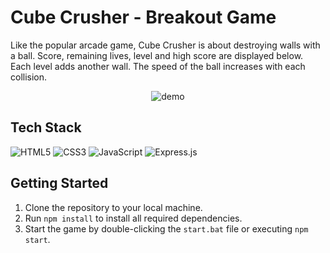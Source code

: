 # Cube Crusher - Breakout Game

Like the popular arcade game, Cube Crusher is about destroying walls with a ball. Score, remaining lives, level and high score are displayed below. Each level adds another wall. The speed of the ball increases with each collision.

<div align="center">
  <img src="https://github.com/user-attachments/assets/44804f2f-6a7d-4284-ac84-f3f52580e1d3" alt="demo">
</div>

## Tech Stack

![HTML5](https://img.shields.io/badge/HTML5-E34F26?style=for-the-badge&logo=html5&logoColor=white)
![CSS3](https://img.shields.io/badge/CSS3-1572B6?style=for-the-badge&logo=css3&logoColor=white)
![JavaScript](https://img.shields.io/badge/JavaScript-F7DF1E?style=for-the-badge&logo=javascript&logoColor=black)
![Express.js](https://img.shields.io/badge/Express.js-000000?style=for-the-badge&logo=express&logoColor=white)

## Getting Started

1. Clone the repository to your local machine.
2. Run `npm install` to install all required dependencies.
3. Start the game by double-clicking the `start.bat` file or executing `npm start`.
